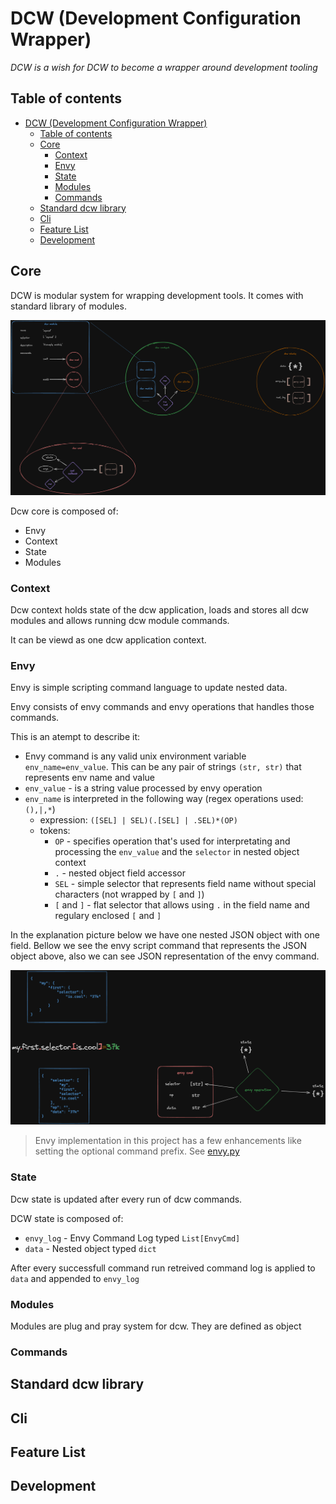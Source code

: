 # DCW (Development Configuration Wrapper)

_DCW is a wish for DCW to become a wrapper around development tooling_

## Table of contents

- [DCW (Development Configuration Wrapper)](#dcw-development-configuration-wrapper)
  - [Table of contents](#table-of-contents)
  - [Core](#core)
    - [Context](#context)
    - [Envy](#envy)
    - [State](#state)
    - [Modules](#modules)
    - [Commands](#commands)
  - [Standard dcw library](#standard-dcw-library)
  - [Cli](#cli)
  - [Feature List](#feature-list)
  - [Development](#development)

## Core

DCW is modular system for wrapping development tools. It comes with standard library of modules.

<img src="./docs/imgs/dcw-arch.png" width="800px">

Dcw core is composed of:

-   Envy
-   Context
-   State
-   Modules

### Context

Dcw context holds state of the dcw application, loads and stores all dcw modules and allows running dcw module commands. 

It can be viewd as one dcw application context.

### Envy

Envy is simple scripting command language to update nested data.

Envy consists of envy commands and envy operations that handles those commands.

This is an atempt to describe it:

-   Envy command is any valid unix environment variable `env_name=env_value`. This can be any pair of strings `(str, str)` that represents env name and value
-   `env_value` - is a string value processed by envy operation
-   `env_name` is interpreted in the following way (regex operations used: `(),|,*`)
    -   expression: `([SEL] | SEL)(.[SEL] | .SEL)*(OP)`
    -   tokens:
        -   `OP` - specifies operation that's used for interpretating and processing the `env_value` and the `selector` in nested object context
        -   `.` - nested object field accessor
        -   `SEL` - simple selector that represents field name without special characters (not wrapped by `[` and `]`)
        -   `[` and `]` - flat selector that allows using `.` in the field name and regulary enclosed `[` and `]`

In the explanation picture below we have one nested JSON object with one field. Bellow we see the envy script command that represents the JSON object above, also we can see JSON representation of the envy command.

<img src="./docs/imgs/envy.png" width="600px">

> Envy implementation in this project has a few enhancements like setting the optional command prefix. See [envy.py](./dcw/envy.py)

### State

Dcw state is updated after every run of dcw commands.

DCW state is composed of:

-   `envy_log` - Envy Command Log typed `List[EnvyCmd]`
-   `data` - Nested object typed `dict`

After every successfull command run retreived command log is applied to `data` and appended to `envy_log`

### Modules

Modules are plug and pray system for dcw. They are defined as object

### Commands

## Standard dcw library

## Cli

## Feature List

## Development
